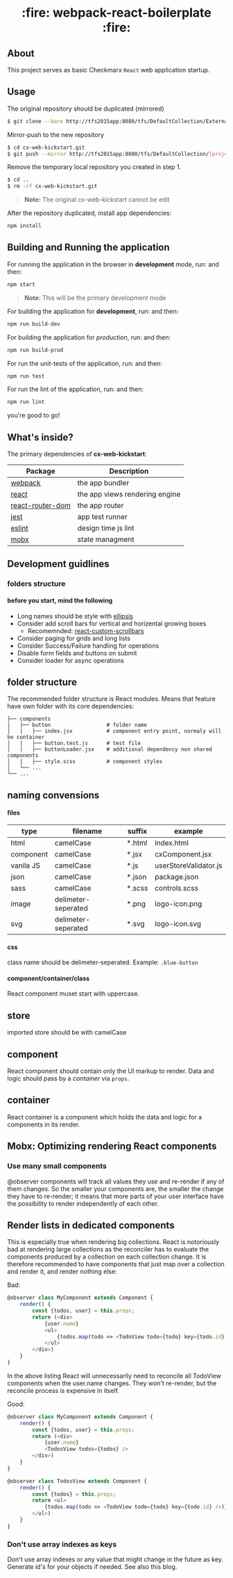 <div align='center'>
  <h1>
    :fire: webpack-react-boilerplate :fire:
  </h1>
</div>

## About
This project serves as basic Checkmarx `React` web application startup.

## Usage

The original repository should be duplicated (mirrored)
```bash
$ git clone --bare http://tfs2015app:8080/tfs/DefaultCollection/External%20Enterprise/_git/cx-web-kickstart
```
Mirror-push to the new repository
```bash
$ cd cx-web-kickstart.git
$ git push --mirror http://tfs2015app:8080/tfs/DefaultCollection/[project-name]/[new-repository].git
```
Remove the temporary local repository you created in step 1.
```bash
$ cd ..
$ rm -rf cx-web-kickstart.git
```
> **Note:** The original cx-web-kickstart cannot be edit

After the repository duplicated, install app dependencies:
```bash
npm install
```
## Building and Running the application
For running the application in the browser in **development** mode, run:
and then:
```bash
npm start
```
> **Note:** This will be the primary development mode

For building the application for **development**, run:
and then:
```bash
npm run build-dev
```

For building the application for *production*, run:
and then:
```bash
npm run build-prod
```

For run the unit-tests of the application, run:
and then:
```bash
npm run test
```

For run the lint of the application, run:
and then:
```bash
npm run lint
```

you're good to go!

## What's inside?

The primary dependencies of **cx-web-kickstart**:

|Package|Description
|----------------|-------------------------------
|[webpack](https://webpack.js.org/)|the app bundler
|[react](https://reactjs.org/)|the app views rendering engine
|[react-router-dom](https://reacttraining.com/react-router/web/guides/philosophy)|the app router
|[jest](https://facebook.github.io/jest/)|app test runner
|[eslint](https://eslint.org/)|design time js lint
|[mobx](https://mobx.js.org)|state managment

## Development guidlines

### folders structure

#### before you start, mind the following
* Long names should be style with [ellipsis](https://www.w3schools.com/cssref/css3_pr_text-overflow.asp)
* Consider add scroll bars for vertical and horizental growing boxes
    * Recomemnded: [react-custom-scrollbars](https://github.com/malte-wessel/react-custom-scrollbars)
* Consider paging for grids and long lists
* Consider Success/Failure handling for operations
* Disable form fields and buttons on submit
* Consider loader for async operations

## folder structure
The recommended folder structure is React modules. Means that feature have own folder with its core dependencies:

    ├── components    
    |   ├── button                  # folder name
    │   |   ├── index.jsx           # component entry point, normaly will be container
    │   |   ├── button.test.js      # test file
    │   |   ├── buttonLoader.jsx    # additional dependency non shared components
    │   |   ├── style.scss          # component styles
    │   └── ...                     
    └── ...

## naming convensions

#### files

|type|filename|suffix|example|
|----|---|---|---|
|html|camelCase|*.html|index.html
|component|camelCase|*.jsx|cxComponent.jsx
|vanila JS|camelCase|*.js|userStoreValidator.js
|json|camelCase|*.json|package.json
|sass|camelCase|*.scss|controls.scss
|image|delimeter-seperated|*.png|logo-icon.png
|svg|delimeter-seperated|*.svg|logo-icon.svg

#### css
class name should be delimeter-seperated. Example: `.blue-button`

#### component/container/class
React component muset start with uppercase.

## store
imported store should be with camelCase

## component
React component should contain only the UI markup to render. Data and logic should pass by a *container* via `props`.

## container
React container is a component which holds the data and logic for a components in its render.

## Mobx: Optimizing rendering React components
### Use many small components

@observer components will track all values they use and re-render if any of them changes. So the smaller your components are, the smaller the change they have to re-render; it means that more parts of your user interface have the possibility to render independently of each other.

## Render lists in dedicated components
This is especially true when rendering big collections. React is notoriously bad at rendering large collections as the reconciler has to evaluate the components produced by a collection on each collection change. It is therefore recommended to have components that just map over a collection and render it, and render nothing else:

Bad:

```js
@observer class MyComponent extends Component {
    render() {
        const {todos, user} = this.props;
        return (<div>
            {user.name}
            <ul>
                {todos.map(todo => <TodoView todo={todo} key={todo.id} />)}
            </ul>
        </div>)
    }
}
```

In the above listing React will unnecessarily need to reconcile all TodoView components when the user.name changes. They won't re-render, but the reconcile process is expensive in itself.

Good:

```js
@observer class MyComponent extends Component {
    render() {
        const {todos, user} = this.props;
        return (<div>
            {user.name}
            <TodosView todos={todos} />
        </div>)
    }
}

@observer class TodosView extends Component {
    render() {
        const {todos} = this.props;
        return <ul>
            {todos.map(todo => <TodoView todo={todo} key={todo.id} />)}
        </ul>)
    }
}
```

### Don't use array indexes as keys
Don't use array indexes or any value that might change in the future as key. Generate id's for your objects if needed. See also this blog.

